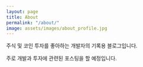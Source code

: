 ```yaml
---
layout: page
title: About
permalink: "/about/"
image: assets/images/about_profile.jpg
---
```


주식 및 코인 투자를 좋아하는 개발자의 기록용 블로그입니다.

주로 개발과 투자에 관련된 포스팅을 할 예정입니다.

<!-- [Get it here](https://bootstrapstarter.com/jekyll-theme-memoirs/) -->

